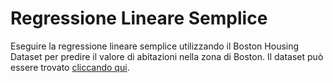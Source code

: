 # Regressione Lineare Semplice

Eseguire la regressione lineare semplice utilizzando il Boston Housing Dataset per predire il valore di abitazioni nella zona di Boston.
Il dataset può essere trovato [cliccando qui](https://archive.ics.uci.edu/ml/machine-learning-databases/housing/housing.data).